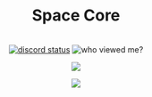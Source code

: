 <div align="center">
  <h1>Space Core</h1>
  <br>
  <a href='https://discord.com/users/584752051163103243' target='_blank'><img alt="discord status" src="https://api.statusbadges.me/badge/status/584752051163103243" /></a>
  <img alt="who viewed me?" src="https://komarev.com/ghpvc/?username=Exaby" />
  
  <p align="center">
    <a href="https://skillicons.dev">
      <img src='https://skillicons.dev/icons?i=go,ts,docker,cloudflare,nodejs,discord,bots,js,linux,md,sass,workers,bash,html,angular' />
    </a>
  </p>
  
  <a href="https://discord.com/users/584752051163103243">
    <img src="https://lanyard.cnrad.dev/api/584752051163103243?bg=333333&borderRadius=10px" />
  </a>
</div>
